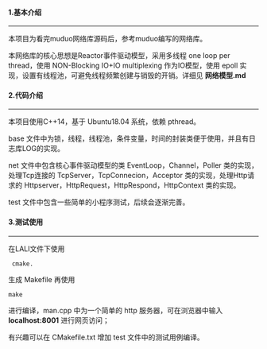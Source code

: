 #### 1.基本介绍

*****************

本项目为看完muduo网络库源码后，参考muduo编写的网络库。

本网络库的核心思想是Reactor事件驱动模型，采用多线程 one loop per thread，使用 NON-Blocking IO+IO multiplexing 作为IO模型，使用 epoll 实现，设置有线程池，可避免线程频繁创建与销毁的开销。详细见 **网络模型.md**

#### 2.代码介绍

*******************

本项目使用C++14，基于 Ubuntu18.04 系统，依赖 pthread。

base 文件中为锁，线程，线程池，条件变量，时间的封装类便于使用，并且有日志库LOG的实现。

net 文件中包含核心事件驱动模型的类 EventLoop，Channel，Poller 类的实现，处理Tcp连接的 TcpServer，TcpConnecion，Acceptor 类的实现，处理Http请求的 Httpserver，HttpRequest，HttpRespond，HttpContext 类的实现。

test  文件中包含一些简单的小程序测试，后续会逐渐完善。

#### 3.测试使用

************

在LALI文件下使用

```
 cmake. 
```

生成 Makefile  再使用 

```
make 
```

进行编译，man.cpp 中为一个简单的 http 服务器，可在浏览器中输入 **localhost:8001** 进行网页访问；

有兴趣可以在 CMakefile.txt 增加 test 文件中的测试用例编译。